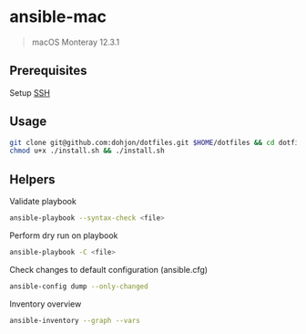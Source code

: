 # ansible-mac

> macOS Monteray 12.3.1

## Prerequisites

Setup [SSH](https://docs.github.com/en/authentication/connecting-to-github-with-ssh/generating-a-new-ssh-key-and-adding-it-to-the-ssh-agent)

## Usage
```sh
git clone git@github.com:dohjon/dotfiles.git $HOME/dotfiles && cd dotfiles
chmod u+x ./install.sh && ./install.sh
```

## Helpers

Validate playbook 
```sh
ansible-playbook --syntax-check <file>
```

Perform dry run on playbook 
```sh
ansible-playbook -C <file>
```

Check changes to default configuration (ansible.cfg)
```sh
ansible-config dump --only-changed
```

Inventory overview 
```sh
ansible-inventory --graph --vars
```
